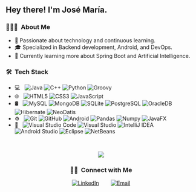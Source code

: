 <h2> Hey there! I'm José María.</h2>

<h3> 👨🏻‍💻 &nbsp;About Me </h3>

- 🤔 Passionate about technology and continuous learning.
- 🎓 Specialized in Backend development, Android, and DevOps.
- 🌱 Currently learning more about Spring Boot and Artificial Intelligence.

<h3> 🛠 &nbsp;Tech Stack</h3>

- 💻 &nbsp;
  ![Java](https://img.shields.io/badge/-Java-333333?style=flat&logo=Java&logoColor=007396)
  ![C++](https://img.shields.io/badge/-C++-333333?style=flat&logo=C%2B%2B&logoColor=00599C)
  ![Python](https://img.shields.io/badge/-Python-333333?style=flat&logo=python)
  ![Groovy](https://img.shields.io/badge/-Groovy-333333?style=flat&logo=Apache-Groovy)
- 🌐 &nbsp;
  ![HTML5](https://img.shields.io/badge/-HTML5-333333?style=flat&logo=HTML5)
  ![CSS3](https://img.shields.io/badge/-CSS3-333333?style=flat&logo=CSS3&logoColor=1572B6)
  ![JavaScript](https://img.shields.io/badge/-JavaScript-333333?style=flat&logo=javascript)
- 🛢 &nbsp;
  ![MySQL](https://img.shields.io/badge/-MySQL-333333?style=flat&logo=mysql)
  ![MongoDB](https://img.shields.io/badge/-MongoDB-333333?style=flat&logo=mongodb)
  ![SQLite](https://img.shields.io/badge/-SQLite-333333?style=flat&logo=sqlite)
  ![PostgreSQL](https://img.shields.io/badge/-PostgreSQL-333333?style=flat&logo=postgresql)
  ![OracleDB](https://img.shields.io/badge/-OracleDB-333333?style=flat&logo=oracle)
  ![Hibernate](https://img.shields.io/badge/-Hibernate-333333?style=flat&logo=hibernate)
  ![NeoDatis](https://img.shields.io/badge/-NeoDatis-333333?style=flat)
- ⚙️ &nbsp;
  ![Git](https://img.shields.io/badge/-Git-333333?style=flat&logo=git)
  ![GitHub](https://img.shields.io/badge/-GitHub-333333?style=flat&logo=github)
  ![Android](https://img.shields.io/badge/-Android-333333?style=flat&logo=android)
  ![Pandas](https://img.shields.io/badge/-Pandas-333333?style=flat&logo=pandas)
  ![Numpy](https://img.shields.io/badge/-Numpy-333333?style=flat&logo=numpy)
  ![JavaFX](https://img.shields.io/badge/-JavaFX-333333?style=flat&logo=javafx)
- 🔧 &nbsp;
  ![Visual Studio Code](https://img.shields.io/badge/-Visual%20Studio%20Code-333333?style=flat&logo=visual-studio-code&logoColor=007ACC)
  ![Visual Studio](https://img.shields.io/badge/-Visual%20Studio-333333?style=flat&logo=visual-studio&logoColor=5C2D91)
  ![IntelliJ IDEA](https://img.shields.io/badge/-IntelliJ%20IDEA-333333?style=flat&logo=intellij-idea&logoColor=000000)
  ![Android Studio](https://img.shields.io/badge/-Android%20Studio-333333?style=flat&logo=android-studio&logoColor=000000)
  ![Eclipse](https://img.shields.io/badge/-Eclipse-333333?style=flat&logo=eclipse-ide&logoColor=2C2255)
  ![NetBeans](https://img.shields.io/badge/-NetBeans-333333?style=flat&logo=apache-netbeans-ide&logoColor=1B6AC6)

<br/>

<p align="center" href="https://github.com/Josemariph7" >
<a>
 <img align="center" src="https://github-readme-stats.vercel.app/api/top-langs/?username=josemariph7&theme=tokyonight&show_icons=true" />
</a>
</p>


<h3 align="center"> 🤝🏻 &nbsp;Connect with Me </h3>

<p align="center">
<a href="https://www.linkedin.com/in/jmphdev/"><img alt="LinkedIn" src="https://img.shields.io/badge/LinkedIn-José%20María%20Pozo%20Hidalgo-blue?style=flat-square&logo=linkedin"></a>
  &nbsp;&nbsp;&nbsp;&nbsp;&nbsp;&nbsp;
<a href="mailto:josemariph7@gmail.com"><img alt="Email" src="https://img.shields.io/badge/Email-josemariph7@gmail.com-blue?style=flat-square&logo=gmail"></a>
</p>


